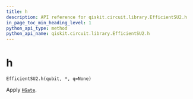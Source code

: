 ```yaml
---
title: h
description: API reference for qiskit.circuit.library.EfficientSU2.h
in_page_toc_min_heading_level: 1
python_api_type: method
python_api_name: qiskit.circuit.library.EfficientSU2.h
---
```


# h

<span id="qiskit.circuit.library.EfficientSU2.h" />

`EfficientSU2.h(qubit, *, q=None)`

Apply [`HGate`](qiskit.circuit.library.HGate "qiskit.circuit.library.HGate").

